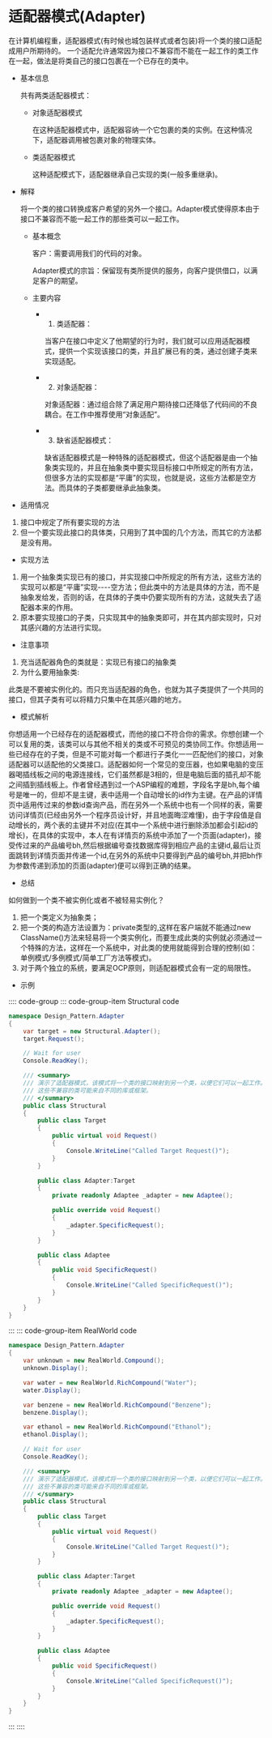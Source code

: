 # 适配器模式(Adapter)

在计算机编程重，适配器模式(有时候也城包装样式或者包装)将一个类的接口适配成用户所期待的。
一个适配允许通常因为接口不兼容而不能在一起工作的类工作在一起，做法是将类自己的接口包裹在一个已存在的类中。

- 基本信息

  共有两类适配器模式：

  - 对象适配器模式

    在这种适配器模式中，适配器容纳一个它包裹的类的实例。在这种情况下，适配器调用被包裹对象的物理实体。

  - 类适配器模式

    这种适配模式下，适配器继承自己实现的类(一般多重继承)。

- 解释

  将一个类的接口转换成客户希望的另外一个接口。Adapter模式使得原本由于接口不兼容而不能一起工作的那些类可以一起工作。

  - 基本概念

    客户：需要调用我们的代码的对象。

    Adapter模式的宗旨：保留现有类所提供的服务，向客户提供借口，以满足客户的期望。

  - 主要内容

    - 1. 类适配器：

      当客户在接口中定义了他期望的行为时，我们就可以应用适配器模式，提供一个实现该接口的类，并且扩展已有的类，通过创建子类来实现适配。

    - 2. 对象适配器：

      对象适配器：通过组合除了满足用户期待接口还降低了代码间的不良耦合。在工作中推荐使用“对象适配”。

    - 3. 缺省适配器模式：

      缺省适配器模式是一种特殊的适配器模式，但这个适配器是由一个抽象类实现的，并且在抽象类中要实现目标接口中所规定的所有方法，但很多方法的实现都是“平庸”的实现，也就是说，这些方法都是空方法。而具体的子类都要继承此抽象类。

- 适用情况

1. 接口中规定了所有要实现的方法
2. 但一个要实现此接口的具体类，只用到了其中国的几个方法，而其它的方法都是没有用。

- 实现方法

1. 用一个抽象类实现已有的接口，并实现接口中所规定的所有方法，这些方法的实现可以都是“平庸”实现----空方法；但此类中的方法是具体的方法，而不是抽象发给发，否则的话，在具体的子类中仍要实现所有的方法，这就失去了适配器本来的作用。
2. 原本要实现接口的子类，只实现其中的抽象类即可，并在其内部实现时，只对其感兴趣的方法进行实现。

- 注意事项

1. 充当适配器角色的类就是：实现已有接口的抽象类
2. 为什么要用抽象类:

此类是不要被实例化的。而只充当适配器的角色，也就为其子类提供了一个共同的接口，但其子类有可以将精力只集中在其感兴趣的地方。

- 模式解析

你想适用一个已经存在的适配器模式，而他的接口不符合你的需求。你想创建一个可以复用的类，该类可以与其他不相关的类或不可预见的类协同工作。你想适用一些已经存在的子类，但是不可能对每一个都进行子类化一一匹配他们的接口，对象适配器可以适配他的父类接口。适配器如何一个常见的变压器，也如果电脑的变压器喝插线板之间的电源连接线，它们虽然都是3相的，但是电脑后面的插孔却不能之间插到插线板上。作者曾经遇到过一个ASP编程的难题，字段名字是bh,每个编号是唯一的，但却不是主键，表中适用一个自动增长的id作为主键。在产品的详情页中适用传过来的参数id查询产品，而在另外一个系统中也有一个同样的表，需要访问详情页(已经由另外一个程序员设计好，并且地面晦涩难懂)，由于字段值是自动增长的，两个表的主键并不对应(在其中一个系统中进行删除添加都会引起id的增长)，在具体的实现中，本人在有详情页的系统中添加了一个页面(adapter)，接受传过来的产品编号bh,然后根据编号查找数据库得到相应产品的主键id,最后让页面跳转到详情页面并传递一个id,在另外的系统中只要得到产品的编号bh,并把bh作为参数传递到添加的页面(adapter)便可以得到正确的结果。

- 总结

如何做到一个类不被实例化或者不被轻易实例化？

1. 把一个类定义为抽象类；
2. 把一个类的构造方法设置为：private类型的,这样在客户端就不能通过new ClassName()方法来轻易将一个类实例化，而要生成此类的实例就必须通过一个特殊的方法，这样在一个系统中，对此类的使用就能得到合理的控制(如：单例模式/多例模式/简单工厂方法等模式)。
3. 对于两个独立的系统，要满足OCP原则，则适配器模式会有一定的局限性。

- 示例

:::: code-group
::: code-group-item Structural code

```cs
namespace Design_Pattern.Adapter
{
    var target = new Structural.Adapter();
    target.Request();

    // Wait for user
    Console.ReadKey();

    /// <summary>
    /// 演示了适配器模式，该模式将一个类的接口映射到另一个类，以便它们可以一起工作。
    /// 这些不兼容的类可能来自不同的库或框架。
    /// </summary>
    public class Structural
    {
        public class Target
        {
            public virtual void Request()
            {
                Console.WriteLine("Called Target Request()");
            }
        }

        public class Adapter:Target
        {
            private readonly Adaptee _adapter = new Adaptee();

            public override void Request()
            {
                _adapter.SpecificRequest();
            }
        }

        public class Adaptee
        {
            public void SpecificRequest()
            {
                Console.WriteLine("Called SpecificRequest()");
            }
        }
    }
}
```

:::
::: code-group-item RealWorld code

```cs
namespace Design_Pattern.Adapter
{
    var unknown = new RealWorld.Compound();
    unknown.Display();

    var water = new RealWorld.RichCompound("Water");
    water.Display();

    var benzene = new RealWorld.RichCompound("Benzene");
    benzene.Display();

    var ethanol = new RealWorld.RichCompound("Ethanol");
    ethanol.Display();

    // Wait for user
    Console.ReadKey();

    /// <summary>
    /// 演示了适配器模式，该模式将一个类的接口映射到另一个类，以便它们可以一起工作。
    /// 这些不兼容的类可能来自不同的库或框架。
    /// </summary>
    public class Structural
    {
        public class Target
        {
            public virtual void Request()
            {
                Console.WriteLine("Called Target Request()");
            }
        }

        public class Adapter:Target
        {
            private readonly Adaptee _adapter = new Adaptee();

            public override void Request()
            {
                _adapter.SpecificRequest();
            }
        }

        public class Adaptee
        {
            public void SpecificRequest()
            {
                Console.WriteLine("Called SpecificRequest()");
            }
        }
    }
}
```

:::
::::
